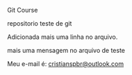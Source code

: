 Git Course

repositorio teste de git 

Adicionada mais uma linha no arquivo.


mais uma mensagem no arquivo de teste

Meu e-mail é: cristianspbr@outlook.com
